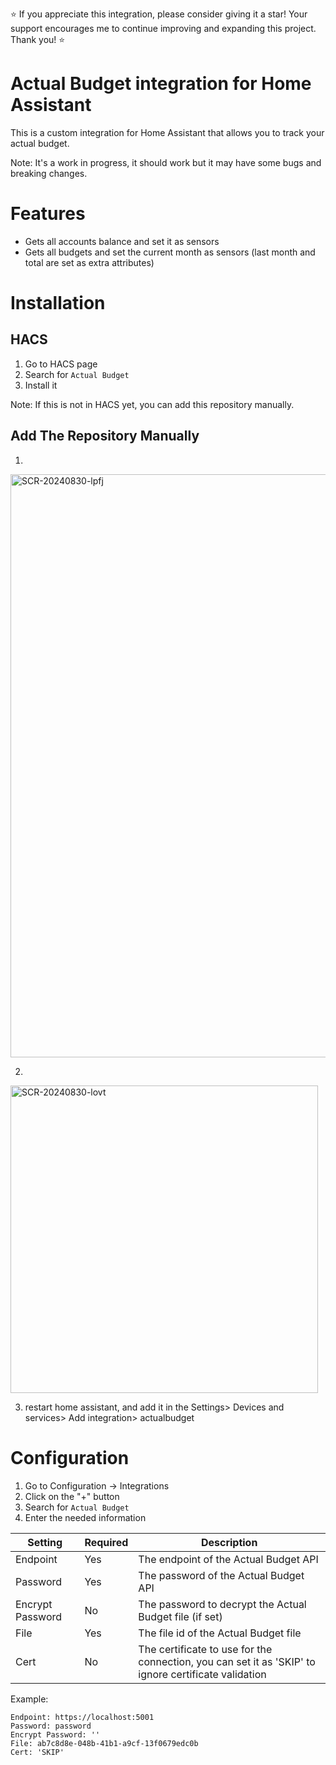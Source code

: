 :star: If you appreciate this integration, please consider giving it a star! Your support encourages me to continue improving and expanding this project. Thank you! :star:

# Actual Budget integration for Home Assistant

This is a custom integration for Home Assistant that allows you to track your actual budget.

Note: It's a work in progress, it should work but it may have some bugs and breaking changes.

# Features

- Gets all accounts balance and set it as sensors
- Gets all budgets and set the current month as sensors (last month and total are set as extra attributes)

# Installation

## HACS

1. Go to HACS page
2. Search for `Actual Budget`
3. Install it

Note: If this is not in HACS yet, you can add this repository manually.

## Add The Repository Manually

1.
<img width="933" alt="SCR-20240830-lpfj" src="https://github.com/user-attachments/assets/b8ebd9ca-ccc2-4f60-a9a9-6cf69b71cafe">

2.
<img width="492" alt="SCR-20240830-lovt" src="https://github.com/user-attachments/assets/1ed50bff-77a2-46d4-9dc1-3aff97ee585a">

3. restart home assistant, and add it in the Settings> Devices and services> Add integration> actualbudget

# Configuration

1. Go to Configuration -> Integrations
2. Click on the "+" button
3. Search for `Actual Budget`
4. Enter the needed information

| Setting       | Required | Description |
| ------------- | --------- | ----------- |
| Endpoint      | Yes       | The endpoint of the Actual Budget API |
| Password      | Yes       | The password of the Actual Budget API |
| Encrypt Password | No    | The password to decrypt the Actual Budget file (if set) |
| File          | Yes       | The file id of the Actual Budget file |
| Cert          | No        | The certificate to use for the connection, you can set it as 'SKIP' to ignore certificate validation|

Example:

```
Endpoint: https://localhost:5001
Password: password
Encrypt Password: ''
File: ab7c8d8e-048b-41b1-a9cf-13f0679edc0b
Cert: 'SKIP'
```
